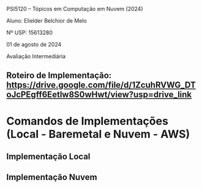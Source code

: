 PSI5120 – Tópicos em Computação em Nuvem (2024)

Aluno: Elielder Belchior de Melo

Nº USP: 15613280

01 de agosto de 2024

Avaliação Intermediária

## Roteiro de Implementação: https://drive.google.com/file/d/1ZcuhRVWG_DToJcPEgff6Eetlw8S0wHwt/view?usp=drive_link

# Comandos de Implementações (Local - Baremetal e Nuvem - AWS)

## Implementação Local

## Implementação Nuvem
